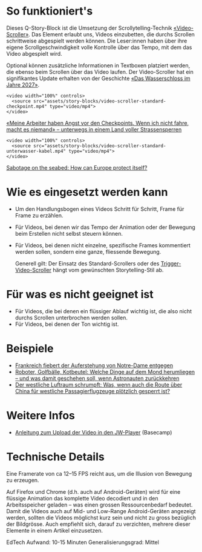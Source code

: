 # So funktioniert's

Dieses Q-Story-Block ist die Umsetzung der Scrollytelling-Technik [«Video-Scroller»](https://nzzdev.github.io/Storytelling-Styleguide/#/video-scroller). 
Das Element erlaubt uns, Videos einzubetten, die durchs Scrollen schrittweise abgespielt werden können. 
Die Leser:innen haben über ihre eigene Scrollgeschwindigkeit volle Kontrolle über das Tempo, mit dem das Video abgespielt wird.

Optional können zusätzliche Informationen in Textboxen platziert werden, die ebenso beim Scrollen über das Video laufen. Der Video-Scroller hat ein signifikantes Update erhalten von der Geschichte [«Das Wasserschloss im Jahre 2027»](https://www.nzz.ch/-ld.1848954).

```html|span-6
<video width="100%" controls>
  <source src="assets/story-blocks/video-scroller-standard-checkpoint.mp4" type="video/mp4">
</video>
```

[«Meine Arbeiter haben Angst vor den Checkpoints. Wenn ich nicht fahre, macht es niemand» – unterwegs in einem Land voller Strassensperren](https://www.nzz.ch/international/israels-sicherheitsregime-im-westjordanland-unterwegs-im-land-der-checkpoints-ld.1858613#q_custom_code_422f5c8f2763c99bd78a87a8952b2548_qca7303a9323b43dda08935dc6964f5c4_container)

```html|span-6
<video width="100%" controls>
  <source src="assets/story-blocks/video-scroller-standard-unterwasser-kabel.mp4" type="video/mp4">
</video>
```

[Sabotage on the seabed: How can Europe protect itself?](https://www.nzz.ch/english/europe-faces-rising-risk-of-underwater-cable-sabotage-ld.1875983#q_custom_code_5cde6d33c8c4f3aad5c88cd2193f4f79_q53d9de19aa154baab4a0ac284b078280_container)

# Wie es eingesetzt werden kann

- Um den Handlungsbogen eines Videos Schritt für Schritt, Frame für Frame zu erzählen.
- Für Videos, bei denen wir das Tempo der Animation oder der Bewegung beim Erstellen nicht selbst steuern können.
- Für Videos, bei denen nicht einzelne, spezifische Frames kommentiert werden sollen, sondern eine ganze, fliessende Bewegung.

  Generell gilt: Der Einsatz des Standard-Scrollers oder des [Trigger-Video-Scroller](https://nzzdev.github.io/Storytelling-Styleguide/#video-scroller-trigger-story-block.md) hängt vom gewünschten Storytelling-Stil ab.

# Für was es nicht geeignet ist

- Für Videos, die bei denen ein flüssiger Ablauf wichtig ist, die also nicht durchs Scrollen unterbrochen werden sollen.
- Für Videos, bei denen der Ton wichtig ist.

# Beispiele

- [Frankreich fiebert der Auferstehung von Notre-Dame entgegen](https://www.nzz.ch/report-und-debatte/wie-der-wiederaufbau-von-notre-dame-frankreich-befluegelt-ld.1819981#q_custom_code_8b6ed7c33144ff7827d517b2bd378b44_qaf564536337645f58f2d5f277578acfe_container)
- [Roboter, Golfbälle, Kotbeutel: Welche Dinge auf dem Mond herumliegen – und was damit geschehen soll, wenn Astronauten zurückkehren](https://www.nzz.ch/wissenschaft/ueber-tausend-gegenstaende-auf-dem-mond-was-geschieht-damit-ld.1823689#q_custom_code_105c9a068b634adeb11dbeefc4c190da_qc9436c1c3b774ddebab78f39a6bbb219_container)
- [Der westliche Luftraum schrumpft: Was, wenn auch die Route über China für westliche Passagierflugzeuge plötzlich gesperrt ist?](https://www.nzz.ch/pro/geopolitik-beeinflusst-flugrouten-swiss-fliegt-zuerichtokio-ueber-umwege-ld.1835998#q_custom_code_5416ec5f862f92d97b5b8f819597b1f9_qdb78c12761df4cf28d38ef1a34bec295_container)

# Weitere Infos

- [Anleitung zum Upload der Video in den JW-Player](https://3.basecamp.com/3500782/buckets/10878677/documents/6058690351) (Basecamp)

# Technische Details

Eine Framerate von ca 12–15 FPS reicht aus, um die Illusion von Bewegung zu erzeugen.

Auf Firefox und Chrome (d.h. auch auf Android-Geräten) wird für eine flüssige Animation das komplette Video decodiert und in den Arbeitsspeicher geladen – was einen grossen Ressourcenbedarf bedeutet.
Damit die Videos auch auf Mid- und Low-Range Android-Geräten angezeigt werden, sollten die Videos möglichst kurz sein und nicht zu gross bezüglich der Bildgrösse. Auch empfiehlt sich, darauf zu verzichten, mehrere dieser Elemente in einem Artikel einzusetzen.


EdTech Aufwand: 10-15 Minuten
Generalisierungsgrad: Mittel
